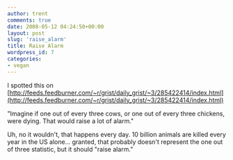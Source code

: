 ```yaml
---
author: trent
comments: true
date: 2008-05-12 04:24:50+00:00
layout: post
slug: 'raise_alarm'
title: Raise Alarm
wordpress_id: 7
categories:
- vegan
---
```


I spotted this on [http://feeds.feedburner.com/~r/grist/daily_grist/~3/285422414/index.html](http://feeds.feedburner.com/~r/grist/daily_grist/~3/285422414/index.html)

"Imagine if one out of every three cows, or one out of every three chickens, were dying. That would raise a lot of alarm."

Uh, no it wouldn't, that happens every day.  10 billion animals are killed every year in the US alone... granted, that probably doesn't represent the one out of three statistic, but it should "raise alarm."
